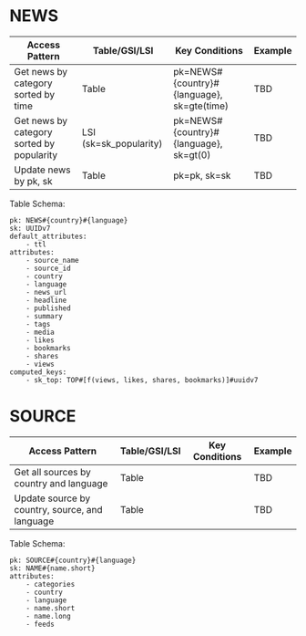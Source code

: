 # NEWS

| Access Pattern                            | Table/GSI/LSI          | Key Conditions                             | Example |
| ----------------------------------------- | ---------------------- | ------------------------------------------ | ------- |
| Get news by category sorted by time       | Table                  | pk=NEWS#{country}#{language}, sk=gte(time) | TBD     |
| Get news by category sorted by popularity | LSI (sk=sk_popularity) | pk=NEWS#{country}#{language}, sk=gt(0)     | TBD     | xxx - sk not unique |
| Update news by pk, sk                     | Table                  | pk=pk, sk=sk                               | TBD     |

Table Schema:

```
pk: NEWS#{country}#{language}
sk: UUIDv7
default_attributes:
    - ttl
attributes:
    - source_name
    - source_id
    - country
    - language
    - news_url
    - headline
    - published
    - summary
    - tags
    - media
    - likes
    - bookmarks
    - shares
    - views
computed_keys:
    - sk_top: TOP#[f(views, likes, shares, bookmarks)]#uuidv7
```

# SOURCE

| Access Pattern                                 | Table/GSI/LSI | Key Conditions | Example |
| ---------------------------------------------- | ------------- | -------------- | ------- |
| Get all sources by country and language        | Table         |                | TBD     |
| Update source by country, source, and language | Table         |                | TBD     |

Table Schema:

```
pk: SOURCE#{country}#{language}
sk: NAME#{name.short}
attributes:
    - categories
    - country
    - language
    - name.short
    - name.long
    - feeds
```
